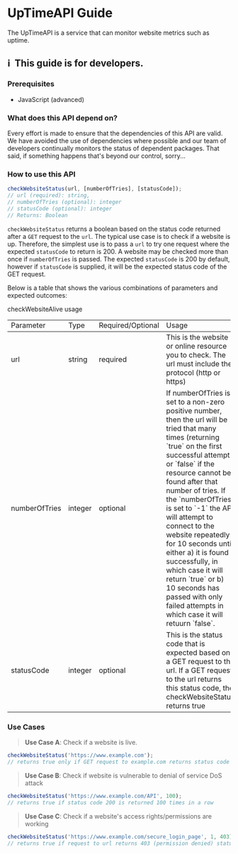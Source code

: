 # UpTimeAPI Guide
The UpTimeAPI is a service that can monitor website metrics such as uptime.

## :information_source:&nbsp; This guide is for developers.

### Prerequisites
- JavaScript (advanced)

### What does this API depend on?
Every effort is made to ensure that the dependencies of this API are valid. We have avoided the use of dependencies where possible and our team of developers continually monitors the status of dependent packages. That said, if something happens that's beyond our control, sorry... 

### How to use this API

```javascript 
checkWebsiteStatus(url, [numberOfTries], [statusCode]);
// url (required): string, 
// numberOfTries (optional): integer
// statusCode (optional): integer
// Returns: Boolean
```
`checkWebsiteStatus` returns a boolean based on the status code returned after a `GET` request to the `url`. The typical use case is to check if a website is up. Therefore, the simplest use is to pass a `url` to try one request where the expected `statusCode` to return is 200. A website may be checked more than once if `numberOfTries` is passed. The expected `statusCode` is 200 by default, however if `statusCode` is supplied, it will be the expected status code of the GET request.

Below is a table that shows the various combinations of parameters and expected outcomes:

<table>
  <theader>
    <tr>checkWebsiteAlive usage</tr>
    <tr>
      <td>Parameter</td>
      <td>Type</td>
      <td>Required/Optional</td>
      <td>Usage</td>
    </tr>
  </theader>
  <tbody>
    <tr>
     <td>url</td>
      <td>string</td>
     <td>required</td>
     <td>This is the website or online resource you to check. The url must include the protocol (http or https)</td>     
    </tr>
    <tr>
    <td>numberOfTries</td>
      <td>integer</td>
     <td>optional</td>
     <td>If numberOfTries is set to a non-zero positive number, then the url will be tried that many times (returning `true` on the first successful attempt or `false` if the resource cannot be found after that number of tries. If the `numberOfTries` is set to `-1` the API will attempt to connect to the website repeatedly for 10 seconds until either a) it is found successfully, in which case it will return `true` or b) 10 seconds has passed with only failed attempts in which case it will retuurn `false`.</td>
    </tr>
    <tr>
     <td>statusCode</td>
      <td>integer</td>
     <td>optional</td>
     <td>This is the status code that is expected based on a GET request to the url. If a GET request to the url returns this status code, the checkWebsiteStatus returns true</td>     
    </tr>
  </tbody>
</table>

### Use Cases
>**Use Case A**: Check if a website is live.
```javascript
checkWebsiteStatus('https://www.example.com');
// returns true only if GET request to example.com returns status code 200
```

>**Use Case B**: Check if website is vulnerable to denial of service DoS attack
```javascript
checkWebsiteStatus('https://www.example.com/API', 100);
// returns true if status code 200 is returned 100 times in a row
```

>**Use Case C**: Check if a website's access rights/permissions are working
```javascript
checkWebsiteStatus('https://www.example.com/secure_login_page', 1, 403);
// returns true if request to url returns 403 (permission denied) status code
```
